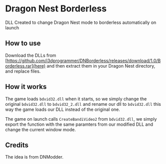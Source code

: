 # Dragon Nest Borderless
DLL Created to change Dragon Nest mode to borderless automatically on launch

## How to use
Download the DLLs from [https://github.com/i3dprogrammer/DNBorderless/releases/download/1.0/Borderless.rar](here) and then extract them in your Dragon Nest directory, and replace files.

## How it works
The game loads `bdvid32.dll` when it starts, so we simply change the original `bdvid32.dll` to `bdvid32_2.dll` and rename our dll to `bdvid32.dll`
this way the game loads our DLL instead of the original one.

The game on launch calls `CreateBandiVideo2` from `bdvid32.dll`, we simply export the function with the same paramters from our modified DLL and change
the current window mode.

## Credits
The idea is from DNModder.
